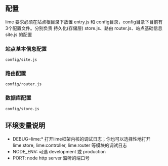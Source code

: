
## 配置

lime 要求必须在站点根目录下放置 entry.js 和 config目录，config目录下目前有3个配置文件。分别负责 持久化(存储层) store.js、路由 router.js、站点基础信息 site.js 的配置

### 站点基本信息配置

`config/site.js`

### 路由配置

`config/router.js`

### 数据库配置

`config/store.js`




## 环境变量说明

* DEBUG=lime:* 打开lime框架内核的调试日志；你也可以选择性地打开 lime:store, lime:controller, lime:router 等模块的调试日志
* NODE_ENV: 可选 development 或 production
* PORT: node http server 监听的端口号
